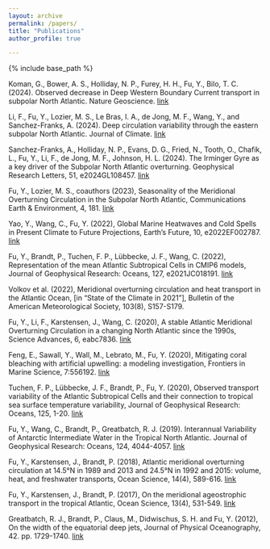 ```yaml
---
layout: archive
permalink: /papers/
title: "Publications"
author_profile: true

---
```


{% include base_path %}

Koman, G., Bower, A. S., Holliday, N. P., Furey, H. H., Fu, Y., Bilo, T. C. (2024). Observed decrease in Deep Western Boundary Current transport in subpolar North Atlantic. Nature Geoscience. [link](https://doi.org/10.1038/s41561-024-01555-6)

Li, F., Fu, Y., Lozier, M. S., Le Bras, I. A., de Jong, M. F., Wang, Y., and Sanchez-Franks, A. (2024). Deep circulation variability through the eastern subpolar North Atlantic. Journal of Climate. [link](https://doi.org/10.1175/JCLI-D-23-0487.1)

Sanchez-Franks, A., Holliday, N. P., Evans, D. G., Fried, N., Tooth, O., Chafik, L., Fu, Y., Li, F., de Jong, M. F., Johnson, H. L. (2024). The Irminger Gyre as a key driver of the Subpolar North Atlantic overturning. Geophysical Research Letters, 51, e2024GL108457. [link](https://doi.org/10.1029/2024GL108457)

Fu, Y., Lozier, M. S., coauthors (2023), Seasonality of the Meridional Overturning Circulation in the Subpolar North Atlantic, Communications Earth & Environment, 4, 181. [link](https://doi.org/10.1038/s43247-023-00848-9)

Yao, Y., Wang, C., Fu, Y. (2022), Global Marine Heatwaves and Cold Spells in Present Climate to Future Projections, Earth’s Future, 10, e2022EF002787. [link](https://doi.org/10.1029/2022EF002787)

Fu, Y., Brandt, P., Tuchen, F. P., Lübbecke, J. F., Wang, C. (2022), Representation of the mean Atlantic Subtropical Cells in CMIP6 models, Journal of Geophysical Research: Oceans, 127, e2021JC018191. [link](https://doi.org/10.1029/2021JC018191)

Volkov et al. (2022), Meridional overturning circulation and heat transport in the Atlantic Ocean, [in “State of the Climate in 2021”], Bulletin of the American Meteorological Society, 103(8), S157-S179.

Fu, Y., Li, F., Karstensen, J., Wang, C. (2020), A stable Atlantic Meridional Overturning Circulation in a changing North Atlantic since the 1990s, Science Advances, 6, eabc7836. [link](https://doi.org/10.1126/sciadv.abc783)

Feng, E., Sawall, Y., Wall, M., Lebrato, M., Fu, Y. (2020), Mitigating coral bleaching with artificial upwelling: a modeling investigation, Frontiers in Marine Science, 7:556192. [link](https://doi.org/10.3389/fmars.2020.556192)

Tuchen, F. P., Lübbecke, J. F., Brandt, P., Fu, Y. (2020), Observed transport variability of the Atlantic Subtropical Cells and their connection to tropical sea surface temperature variability, Journal of Geophysical Research: Oceans, 125, 1-20. [link](https://doi.org/10.1029/2020JC016592)

Fu, Y., Wang, C., Brandt, P., Greatbatch, R. J. (2019). Interannual Variability of Antarctic Intermediate Water in the Tropical North Atlantic. Journal of Geophysical Research: Oceans, 124, 4044-4057. [link](https://doi.org/10.1029/2018JC014878)

Fu, Y., Karstensen, J., Brandt, P. (2018), Atlantic meridional overturning circulation at 14.5°N in 1989 and 2013 and 24.5°N in 1992 and 2015: volume, heat, and freshwater transports, Ocean Science, 14(4), 589-616. [link](https://doi.org/10.5194/os-14-589-2018)

Fu, Y., Karstensen, J., Brandt, P. (2017), On the meridional ageostrophic transport in the tropical Atlantic, Ocean Science, 13(4), 531-549. [link](https://doi.org/10.5194/os-13-531-2017)

Greatbatch, R. J., Brandt, P., Claus, M., Didwischus, S. H. and Fu, Y. (2012), On the width of the equatorial deep jets, Journal of Physical Oceanography, 42. pp. 1729-1740. [link](https://doi.org/10.1175/JPO-D-11-0238.1)
